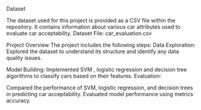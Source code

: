 Dataset

The dataset used for this project is provided as a CSV file within the repository. It contains information about various car attributes used to evaluate car acceptability.
Dataset File: car_evaluation.csv

Project Overview
The project includes the following steps:
Data Exploration: Explored the dataset to understand its structure and identify any data quality issues.

Model Building:
 Implemented SVM , logistic regression and 
decision tree algorithms to classify cars based on their features.
Evaluation:

Compared the performance of SVM, logistic regression, and decision trees in predicting car acceptability.
Evaluated model performance using metrics accuracy.
